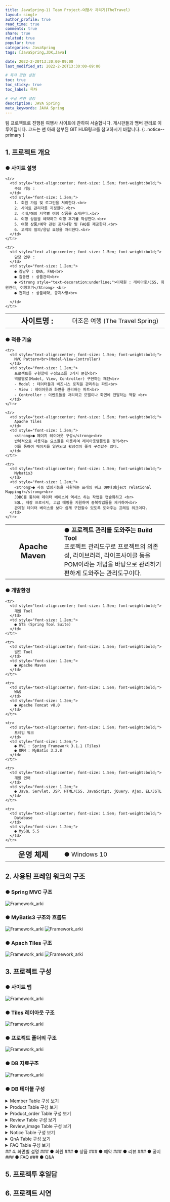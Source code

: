 ```yaml
---
title: JavaSpring-1) Team Project-여행사 차리기(TheTravel)
layout: single
author_profile: true
read_time: true
comments: true 
share: true 
related: true 
popular: true
categories: JavaSpring
tags: [JavaSpring,JDK,Java]

date: 2022-2-20T13:30:00-09:00 
last_modified_at: 2022-2-20T13:30:00-09:00 

# 목차 관련 설정
toc: true
toc_sticky: true
toc_label: 목차

# 구글 관련 설정
description: JAVA Spring
meta_keywords: JAVA Spring
---
```

<!-- {프로젝트 설명란} -->
팀 프로젝트로 진행된 여행사 사이트에 관하여 서술합니다. 
게시판들과 맴버 관리로 이루어집니다. 코드는 맨 아래 첨부된 GIT HUB링크를 참고하시기 바랍니다.
{: .notice--primary }

## 1. 프로젝트 개요

### ● 사이트 설명

<table style="display: table;">
  <colgroup>
    <col style="width:40%;">
    <col style="width:60%;">
  </colgroup>
  <tbody>
    <tr>
      <td style="text-align:center; font-size: 1.5em; font-weight:bold;">
        사이트명 : 
      </td>
      <td style="font-size: 1.2em;">
        더조은 여행 (The Travel Spring)
      </td>
    </tr>
    
    <tr>
      <td style="text-align:center; font-size: 1.5em; font-weight:bold;">
        주요 기능 : 
      </td>
      <td style="font-size: 1.2em;">
        1. 회원 가입 및 로그인을 처리한다.<br>
        2. 사이트 관리자를 지정한다.<br>
        3. 국내/해외 지역별 여행 상품을 소개한다.<br>
        4. 여행 상품을 예약하고 여행 후기를 작성한다.<br>
        5. 여행 상품/예약 관련 공지사항 및 FAQ를 제공한다.<br>
        6. 고객의 질의/응답 요청을 처리한다.<br>
      </td>
    </tr>

    <tr>
      <td style="text-align:center; font-size: 1.5em; font-weight:bold;">
        담당 업무 : 
      </td>
      <td style="font-size: 1.2em;">
        ● 김남우 : QNA, FAQ<br>
        ● 김동현 : 상품관리<br>
        ● <Strong style="text-decoration:underline;">이재원 : 레이아웃/CSS, 회원관리, 여행후기</Strong> <br>
        ● 전희선 : 상품예약, 공지사항<br>

      </td>
    </tr>
  </tbody>
</table>  

### ● 적용 기술
  
<table style="display: table;">
  <colgroup>
    <col style="width:35%;">
    <col style="width:65%;">
  </colgroup>
  <tbody>
    <tr>
      <td style="text-align:center; font-size: 1.5em; font-weight:bold;">
        Apache Maven
      </td>
      <td style="font-size: 1.2em;">
        <strong>● 프로젝트 관리를 도와주는 Build Tool</strong><br>
        프로젝트 관리도구로 프로젝트의 의존성, 라이브러리, 라이프사이클 등을<br>
        POM이라는 개념을 바탕으로 관리하기 편하게 도와주는 관리도구이다.
      </td>
    </tr>
    
    <tr>
      <td style="text-align:center; font-size: 1.5em; font-weight:bold;">
        MVC Pattern<br>(Model-View-Controller)
      </td>
      <td style="font-size: 1.2em;">
        프로젝트를 구현할때 구성요소를 3가지 분할<br>
        역할별로(Model, View, Controller) 구현하는 패턴<br>
        - Model : 데이터들과 비즈니스 로직을 관리하는 파트<br>
        - View : 레이아웃과 화면을 관리하는 파트<br>
        - Controller : 이벤트들을 처리하고 모델이나 화면에 전달하는 역할 <br>
      </td>
    </tr>

    <tr>
      <td style="text-align:center; font-size: 1.5em; font-weight:bold;">
        Apache Tiles
      </td>
      <td style="font-size: 1.2em;">
        <strong>● 페이지 레이아웃 구성</strong><br>
        반복적으로 사용되는 요소들을 이용하여 레이아웃템플릿을 정의<br>
        이를 통하여 페이지를 일관되고 확장성이 좋게 구성할수 있다.
      </td>
    </tr>

    <tr>
      <td style="text-align:center; font-size: 1.5em; font-weight:bold;">
        Mybatis3
      </td>
      <td style="font-size: 1.2em;">
        <strong>● 자동 맵핑기능을 지원하는 프레임 워크 ORM(Object relational Mapping)</strong><br>
        JDBC를 통하여 데이터 베이스에 엑세스 하는 작업을 캡슐화하고 <br>
        SQL, 저장 프로시저, 고급 매핑을 지원하며 중복작업들을 제거하여<br>
        관계형 데이터 베이스를 보다 쉽게 구현할수 있도록 도와주는 프레임 워크이다.
      </td>
    </tr>
  </tbody>
</table>  

### ● 개발환경

<table style="display: table;">
  <colgroup>
    <col style="width:35%;">
    <col style="width:65%;">
  </colgroup>
  <tbody>
    <tr>
      <td style="text-align:center; font-size: 1.5em; font-weight:bold;">
        운영 체제
      </td>
      <td style="font-size: 1.2em;">
        ● Windows 10
      </td>
    </tr>
    
    <tr>
      <td style="text-align:center; font-size: 1.5em; font-weight:bold;">
        개발 Tool
      </td>
      <td style="font-size: 1.2em;">
        ● STS (Spring Tool Suite)
      </td>
    </tr>

    <tr>
      <td style="text-align:center; font-size: 1.5em; font-weight:bold;">
        빌드 Tool
      </td>
      <td style="font-size: 1.2em;">
        ● Apache Maven
      </td>
    </tr>

    <tr>
      <td style="text-align:center; font-size: 1.5em; font-weight:bold;">
        WAS
      </td>
      <td style="font-size: 1.2em;">
        ● Apache Tomcat v8.0
      </td>
    </tr>

    <tr>
      <td style="text-align:center; font-size: 1.5em; font-weight:bold;">
        프레임 워크
      </td>
      <td style="font-size: 1.2em;">
        ● MVC : Spring Framework 3.1.1 (Tiles)
        ● ORM : MyBatis 3.2.8
      </td>
    </tr>
    
    <tr>
      <td style="text-align:center; font-size: 1.5em; font-weight:bold;">
        개발 언어
      </td>
      <td style="font-size: 1.2em;">
        ● Java, Servlet, JSP, HTML/CSS, JavaScript, jQuery, Ajax, EL/JSTL
      </td>
    </tr>
    
    <tr>
      <td style="text-align:center; font-size: 1.5em; font-weight:bold;">
        Database
      </td>
      <td style="font-size: 1.2em;">
        ● MySQL 5.5
      </td>
    </tr>
  </tbody>
</table>  


## 2. 사용된 프레임 워크의 구조

### ● Spring MVC 구조
![Framework_arki](/image/post/java_Spring/2022/2022-2-20-1-JavaSpring-Project-Travel-Site-1/Site_arki_1.jpg)
### ● MyBatis3 구조와 흐름도
![Framework_arki](/image/post/java_Spring/2022/2022-2-20-1-JavaSpring-Project-Travel-Site-1/Site_arki_2.jpg)
![Framework_arki](/image/post/java_Spring/2022/2022-2-20-1-JavaSpring-Project-Travel-Site-1/Site_arki_3.jpg)
### ● Apach Tiles 구조
![Framework_arki](/image/post/java_Spring/2022/2022-2-20-1-JavaSpring-Project-Travel-Site-1/Site_arki_4.jpg)
![Framework_arki](/image/post/java_Spring/2022/2022-2-20-1-JavaSpring-Project-Travel-Site-1/Site_arki_5.jpg)

## 3. 프로젝트 구성
### ● 사이트 맵
![Framework_arki](/image/post/java_Spring/2022/2022-2-20-1-JavaSpring-Project-Travel-Site-1/Site_arki_1.jpg)
### ● Tiles 레이아웃 구조
![Framework_arki](/image/post/java_Spring/2022/2022-2-20-1-JavaSpring-Project-Travel-Site-1/Site_arki_2.jpg)
### ● 프로젝트 폴더의 구조
![Framework_arki](/image/post/java_Spring/2022/2022-2-20-1-JavaSpring-Project-Travel-Site-1/Site_arki_3.jpg)
### ● DB 자료구조
![Framework_arki](/image/post/java_Spring/2022/2022-2-20-1-JavaSpring-Project-Travel-Site-1/Site_arki_4.jpg)
### ● DB 테이블 구성
<details>
  <summary>Member Table 구성 보기</summary>
  <img src="/image/post/java_Spring/2022/2022-2-20-1-JavaSpring-Project-Travel-Site-1/Site_arki_5.jpg" >
</details>
<details>
  <summary>Product Table 구성 보기</summary>
  <img src="/image/post/java_Spring/2022/2022-2-20-1-JavaSpring-Project-Travel-Site-1/Site_arki_6.jpg" >
</details>
<details>
  <summary>Product_order Table 구성 보기</summary>
  <img src="/image/post/java_Spring/2022/2022-2-20-1-JavaSpring-Project-Travel-Site-1/Site_arki_7.jpg" >
</details>
<details>
  <summary>Review Table 구성 보기</summary>
  <img src="/image/post/java_Spring/2022/2022-2-20-1-JavaSpring-Project-Travel-Site-1/Site_arki_8.jpg" >
</details>
<details>
  <summary>Review_image Table 구성 보기</summary>
  <img src="/image/post/java_Spring/2022/2022-2-20-1-JavaSpring-Project-Travel-Site-1/Site_arki_9.jpg" >
</details>
<details>
  <summary>Notice Table 구성 보기</summary>
  <img src="/image/post/java_Spring/2022/2022-2-20-1-JavaSpring-Project-Travel-Site-1/Site_arki_10.jpg" >
</details>
<details>
  <summary>QnA Table 구성 보기</summary>
  <img src="/image/post/java_Spring/2022/2022-2-20-1-JavaSpring-Project-Travel-Site-1/Site_arki_11.jpg" >
</details>
<details>
  <summary>FAQ Table 구성 보기</summary>
  <img src="/image/post/java_Spring/2022/2022-2-20-1-JavaSpring-Project-Travel-Site-1/Site_arki_12.jpg" >
</details>
## 4. 화면별 설명
### ● 회원
### ● 상품
### ● 예약
### ● 리뷰
### ● 공지
### ● FAQ
### ● Q&A

## 5. 프로젝투 후일담



## 6. 프로젝트 시연


